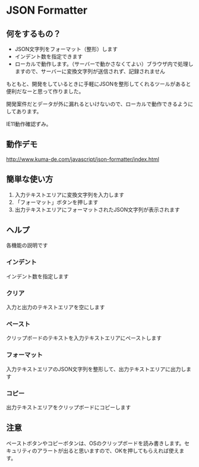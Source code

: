 # JSON Formatter

## 何をするもの？

- JSON文字列をフォーマット（整形）します
- インデント数を指定できます
- ローカルで動作します。（サーバーで動かさなくてよい）ブラウザ内で処理しますので、サーバーに変換文字列が送信されず、記録されません

もともと、開発をしているときに手軽にJSONを整形してくれるツールがあると便利だなーと思って作りました。

開発案件だとデータが外に漏れるといけないので、ローカルで動作できるようにしてあります。

IE11動作確認ずみ。

## 動作デモ

http://www.kuma-de.com/javascript/json-formatter/index.html

## 簡単な使い方

1. 入力テキストエリアに変換文字列を入力します
1. 「フォーマット」ボタンを押します
1. 出力テキストエリアにフォーマットされたJSON文字列が表示されます

## ヘルプ

各機能の説明です

### インデント
インデント数を指定します

### クリア
入力と出力のテキストエリアを空にします

### ペースト
クリップボードのテキストを入力テキストエリアにペーストします

### フォーマット
入力テキストエリアのJSON文字列を整形して、出力テキストエリアに出力します

### コピー
出力テキストエリアをクリップボードにコピーします


## 注意

ペーストボタンやコピーボタンは、OSのクリップボードを読み書きします。セキュリティのアラートが出ると思いますので、OKを押してもらえれば使えます。
